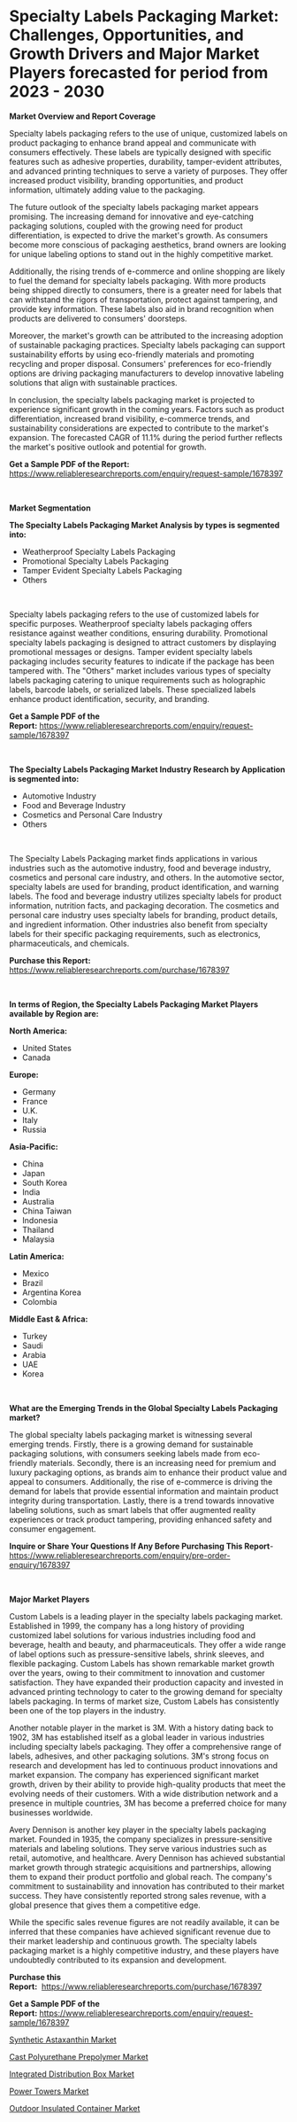 <p><h1>Specialty Labels Packaging Market: Challenges, Opportunities, and Growth Drivers and Major Market Players forecasted for period from 2023 - 2030</h1></p><p><strong>Market Overview and Report Coverage</strong></p>
<p><p>Specialty labels packaging refers to the use of unique, customized labels on product packaging to enhance brand appeal and communicate with consumers effectively. These labels are typically designed with specific features such as adhesive properties, durability, tamper-evident attributes, and advanced printing techniques to serve a variety of purposes. They offer increased product visibility, branding opportunities, and product information, ultimately adding value to the packaging.</p><p>The future outlook of the specialty labels packaging market appears promising. The increasing demand for innovative and eye-catching packaging solutions, coupled with the growing need for product differentiation, is expected to drive the market's growth. As consumers become more conscious of packaging aesthetics, brand owners are looking for unique labeling options to stand out in the highly competitive market.</p><p>Additionally, the rising trends of e-commerce and online shopping are likely to fuel the demand for specialty labels packaging. With more products being shipped directly to consumers, there is a greater need for labels that can withstand the rigors of transportation, protect against tampering, and provide key information. These labels also aid in brand recognition when products are delivered to consumers' doorsteps.</p><p>Moreover, the market's growth can be attributed to the increasing adoption of sustainable packaging practices. Specialty labels packaging can support sustainability efforts by using eco-friendly materials and promoting recycling and proper disposal. Consumers' preferences for eco-friendly options are driving packaging manufacturers to develop innovative labeling solutions that align with sustainable practices.</p><p>In conclusion, the specialty labels packaging market is projected to experience significant growth in the coming years. Factors such as product differentiation, increased brand visibility, e-commerce trends, and sustainability considerations are expected to contribute to the market's expansion. The forecasted CAGR of 11.1% during the period further reflects the market's positive outlook and potential for growth.</p></p>
<p><strong>Get a Sample PDF of the Report:</strong> <a href="https://www.reliableresearchreports.com/enquiry/request-sample/1678397">https://www.reliableresearchreports.com/enquiry/request-sample/1678397</a></p>
<p>&nbsp;</p>
<p><strong>Market Segmentation</strong></p>
<p><strong>The Specialty Labels Packaging Market Analysis by types is segmented into:</strong></p>
<p><ul><li>Weatherproof Specialty Labels Packaging</li><li>Promotional Specialty Labels Packaging</li><li>Tamper Evident Specialty Labels Packaging</li><li>Others</li></ul></p>
<p>&nbsp;</p>
<p><p>Specialty labels packaging refers to the use of customized labels for specific purposes. Weatherproof specialty labels packaging offers resistance against weather conditions, ensuring durability. Promotional specialty labels packaging is designed to attract customers by displaying promotional messages or designs. Tamper evident specialty labels packaging includes security features to indicate if the package has been tampered with. The "Others" market includes various types of specialty labels packaging catering to unique requirements such as holographic labels, barcode labels, or serialized labels. These specialized labels enhance product identification, security, and branding.</p></p>
<p><strong>Get a Sample PDF of the Report:</strong>&nbsp;<a href="https://www.reliableresearchreports.com/enquiry/request-sample/1678397">https://www.reliableresearchreports.com/enquiry/request-sample/1678397</a></p>
<p>&nbsp;</p>
<p><strong>The Specialty Labels Packaging Market Industry Research by Application is segmented into:</strong></p>
<p><ul><li>Automotive Industry</li><li>Food and Beverage Industry</li><li>Cosmetics and Personal Care Industry</li><li>Others</li></ul></p>
<p>&nbsp;</p>
<p><p>The Specialty Labels Packaging market finds applications in various industries such as the automotive industry, food and beverage industry, cosmetics and personal care industry, and others. In the automotive sector, specialty labels are used for branding, product identification, and warning labels. The food and beverage industry utilizes specialty labels for product information, nutrition facts, and packaging decoration. The cosmetics and personal care industry uses specialty labels for branding, product details, and ingredient information. Other industries also benefit from specialty labels for their specific packaging requirements, such as electronics, pharmaceuticals, and chemicals.</p></p>
<p><strong>Purchase this Report:</strong>&nbsp; <a href="https://www.reliableresearchreports.com/purchase/1678397">https://www.reliableresearchreports.com/purchase/1678397</a></p>
<p>&nbsp;</p>
<p><strong>In terms of Region, the Specialty Labels Packaging Market Players available by Region are:</strong></p>
<p>
    <p> <strong> North America: </strong>
        <ul>
            <li>United States</li>
            <li>Canada</li>
        </ul>
        </p> 
    <p> <strong> Europe: </strong>
        <ul>
            <li>Germany</li>
            <li>France</li>
            <li>U.K.</li>
            <li>Italy</li>
            <li>Russia</li>
        </ul>
        </p> 
    <p> <strong> Asia-Pacific: </strong>
        <ul>
            <li>China</li>
            <li>Japan</li>
            <li>South Korea</li>
            <li>India</li>
            <li>Australia</li>
            <li>China Taiwan</li>
            <li>Indonesia</li>
            <li>Thailand</li>
            <li>Malaysia</li>
        </ul>
        </p> 
    <p> <strong> Latin America: </strong>
        <ul>
            <li>Mexico</li>
            <li>Brazil</li>
            <li>Argentina Korea</li>
            <li>Colombia</li>
        </ul>
        </p> 
    <p> <strong> Middle East & Africa: </strong>
        <ul>
            <li>Turkey</li>
            <li>Saudi</li>
            <li>Arabia</li>
            <li>UAE</li>
            <li>Korea</li>
        </ul>
    </p>
    </p>
<p>&nbsp;</p>
<p><strong>What are the Emerging Trends in the Global Specialty Labels Packaging market?</strong></p>
<p><p>The global specialty labels packaging market is witnessing several emerging trends. Firstly, there is a growing demand for sustainable packaging solutions, with consumers seeking labels made from eco-friendly materials. Secondly, there is an increasing need for premium and luxury packaging options, as brands aim to enhance their product value and appeal to consumers. Additionally, the rise of e-commerce is driving the demand for labels that provide essential information and maintain product integrity during transportation. Lastly, there is a trend towards innovative labeling solutions, such as smart labels that offer augmented reality experiences or track product tampering, providing enhanced safety and consumer engagement.</p></p>
<p><strong>Inquire or Share Your Questions If Any Before Purchasing This Report</strong>- <a href="https://www.reliableresearchreports.com/enquiry/pre-order-enquiry/1678397">https://www.reliableresearchreports.com/enquiry/pre-order-enquiry/1678397</a></p>
<p>&nbsp;</p>
<p><strong>Major Market Players</strong></p>
<p><p>Custom Labels is a leading player in the specialty labels packaging market. Established in 1999, the company has a long history of providing customized label solutions for various industries including food and beverage, health and beauty, and pharmaceuticals. They offer a wide range of label options such as pressure-sensitive labels, shrink sleeves, and flexible packaging. Custom Labels has shown remarkable market growth over the years, owing to their commitment to innovation and customer satisfaction. They have expanded their production capacity and invested in advanced printing technology to cater to the growing demand for specialty labels packaging. In terms of market size, Custom Labels has consistently been one of the top players in the industry.</p><p>Another notable player in the market is 3M. With a history dating back to 1902, 3M has established itself as a global leader in various industries including specialty labels packaging. They offer a comprehensive range of labels, adhesives, and other packaging solutions. 3M's strong focus on research and development has led to continuous product innovations and market expansion. The company has experienced significant market growth, driven by their ability to provide high-quality products that meet the evolving needs of their customers. With a wide distribution network and a presence in multiple countries, 3M has become a preferred choice for many businesses worldwide.</p><p>Avery Dennison is another key player in the specialty labels packaging market. Founded in 1935, the company specializes in pressure-sensitive materials and labeling solutions. They serve various industries such as retail, automotive, and healthcare. Avery Dennison has achieved substantial market growth through strategic acquisitions and partnerships, allowing them to expand their product portfolio and global reach. The company's commitment to sustainability and innovation has contributed to their market success. They have consistently reported strong sales revenue, with a global presence that gives them a competitive edge.</p><p>While the specific sales revenue figures are not readily available, it can be inferred that these companies have achieved significant revenue due to their market leadership and continuous growth. The specialty labels packaging market is a highly competitive industry, and these players have undoubtedly contributed to its expansion and development.</p></p>
<p><strong>Purchase this Report:</strong>&nbsp;&nbsp;<a href="https://www.reliableresearchreports.com/purchase/1678397">https://www.reliableresearchreports.com/purchase/1678397</a></p>
<p></p>
<p><strong>Get a Sample PDF of the Report:</strong>&nbsp;<a href="https://www.reliableresearchreports.com/enquiry/request-sample/1678397">https://www.reliableresearchreports.com/enquiry/request-sample/1678397</a></p>
<p><p><a href="https://medium.com/@lottiejerde6456/synthetic-astaxanthin-market-size-growth-forecast-2023-2030-113a9d1a33b4">Synthetic Astaxanthin Market</a></p><p><a href="https://www.linkedin.com/pulse/cast-polyurethane-prepolymer-market-size-growth-forecast/">Cast Polyurethane Prepolymer Market</a></p><p><a href="https://www.linkedin.com/pulse/integrated-distribution-box-market-size-2023-2030-global-industrial/">Integrated Distribution Box Market</a></p><p><a href="https://medium.com/@myrtleebert1913/power-towers-market-size-growth-forecast-2023-2030-a3cc5777a170">Power Towers Market</a></p><p><a href="https://www.linkedin.com/pulse/outdoor-insulated-container-market-size-2023-2030-global/">Outdoor Insulated Container Market</a></p></p>